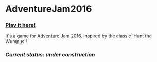 # AdventureJam2016

### [Play it here!](http://marycourtland.github.io/AdventureJam2016)

It's a game for [Adventure Jam 2016](http://jams.gamejolt.io/adventurejam2016). Inspired by the classic 'Hunt the Wumpus'!

### _Current status: under construction_

